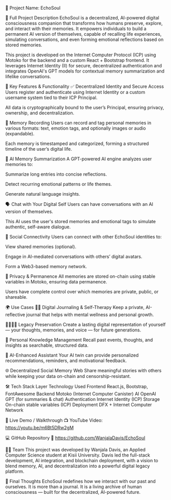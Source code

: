🔷 Project Name:
EchoSoul

🧠 Full Project Description
EchoSoul is a decentralized, AI-powered digital consciousness companion that transforms how humans preserve, explore, and interact with their memories. It empowers individuals to build a permanent AI version of themselves, capable of recalling life experiences, simulating conversations, and even forming emotional reflections based on stored memories.

This project is developed on the Internet Computer Protocol (ICP) using Motoko for the backend and a custom React + Bootstrap frontend. It leverages Internet Identity (II) for secure, decentralized authentication and integrates OpenAI's GPT models for contextual memory summarization and lifelike conversations.

🔧 Key Features & Functionality
✅ Decentralized Identity and Secure Access
Users register and authenticate using Internet Identity or a custom username system tied to their ICP Principal.

All data is cryptographically bound to the user’s Principal, ensuring privacy, ownership, and decentralization.

📝 Memory Recording
Users can record and tag personal memories in various formats: text, emotion tags, and optionally images or audio (expandable).

Each memory is timestamped and categorized, forming a structured timeline of the user’s digital life.

🧠 AI Memory Summarization
A GPT-powered AI engine analyzes user memories to:

Summarize long entries into concise reflections.

Detect recurring emotional patterns or life themes.

Generate natural language insights.

🗣️ Chat with Your Digital Self
Users can have conversations with an AI version of themselves.

This AI uses the user's stored memories and emotional tags to simulate authentic, self-aware dialogue.

🤝 Social Connectivity
Users can connect with other EchoSoul identities to:

View shared memories (optional).

Engage in AI-mediated conversations with others’ digital avatars.

Form a Web3-based memory network.

🔐 Privacy & Permanence
All memories are stored on-chain using stable variables in Motoko, ensuring data permanence.

Users have complete control over which memories are private, public, or shareable.

🌍 Use Cases
🧘‍♀️ Digital Journaling & Self-Therapy
Keep a private, AI-reflective journal that helps with mental wellness and personal growth.

👨‍👩‍👧‍👦 Legacy Preservation
Create a lasting digital representation of yourself — your thoughts, memories, and voice — for future generations.

💼 Personal Knowledge Management
Recall past events, thoughts, and insights as searchable, structured data.

🤖 AI-Enhanced Assistant
Your AI twin can provide personalized recommendations, reminders, and motivational feedback.

🌐 Decentralized Social Memory Web
Share meaningful stories with others while keeping your data on-chain and censorship-resistant.

🛠️ Tech Stack
Layer	Technology Used
Frontend	React.js, Bootstrap, FontAwesome
Backend	Motoko (Internet Computer Canister)
AI	OpenAI GPT (for summaries & chat)
Authentication	Internet Identity (ICP)
Storage	On-chain stable variables (ICP)
Deployment	DFX + Internet Computer Network

🔗 Live Demo / Walkthrough
📺 YouTube Video:
https://youtu.be/m6Bt5DRw2gM

💻 GitHub Repository
🔗 https://github.com/WanjalaDavis/EchoSoul

🧑‍💻 Team
This project was developed by Wanjala Davis, an Applied Computer Science student at Kisii University. Davis led the full-stack development, AI integration, and blockchain deployment, with a vision to blend memory, AI, and decentralization into a powerful digital legacy platform.

💬 Final Thoughts
EchoSoul redefines how we interact with our past and ourselves. It is more than a journal. It is a living archive of human consciousness — built for the decentralized, AI-powered future.

